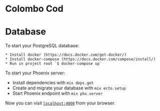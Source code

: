# Colombo Cod

# Database

To start your PostgreSQL database:

    * Install docker (https://docs.docker.com/get-docker/)
    * Install docker-compose (https://docs.docker.com/compose/install/)
    * Run in project root `$ docker-compose up` 

To start your Phoenix server:

  * Install dependencies with `mix deps.get`
  * Create and migrate your database with `mix ecto.setup`
  * Start Phoenix endpoint with `mix phx.server`

Now you can visit [`localhost:4000`](http://localhost:4000) from your browser.
